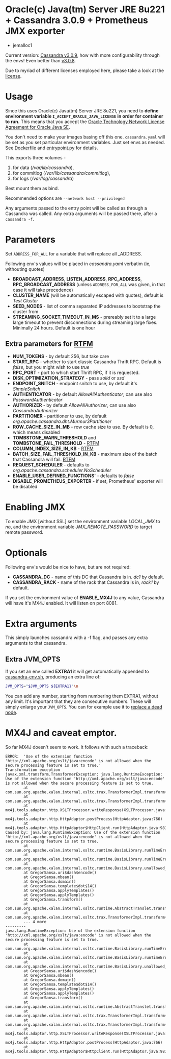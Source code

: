 # Oracle(c) Java(tm) Server JRE 8u221 + Cassandra 3.0.9 + Prometheus JMX exporter
+ jemalloc1
 
Current version: [Cassandra v3.0.9](https://github.com/smok-serwis/cassandra/releases/tag/v3.0.8), how with more configurability through the envs!
Even better than [v3.0.8](https://github.com/smok-serwis/cassandra/releases/tag/v3.0.8).

Due to myriad of different licenses employed here, please take a look at the [license](/LICENSE.md).

# Usage

Since this uses Oracle(c) Java(tm) Server JRE 8u221, you need to **define environment variable `I_ACCEPT_ORACLE_JAVA_LICENSE` in order for container to run.**
This means that you accept the [Oracle Technology Network License Agreement for Oracle Java SE](https://www.oracle.com/downloads/licenses/javase-license1.html).


You don't need to make your images basing off this one.
`cassandra.yaml` will be set as you set particular environment variables.
Just set envs as needed. See [Dockerfile](/Dockerfile) and [entrypoint.py](/entrypoint.py) for details.

This exports three volumes - 
1. for data (_/var/lib/cassandra_),
2. for commitlog (_/var/lib/cassandra/commitlog_),
3. for logs (_/var/log/cassandra_)

Best mount them as bind.

Recommended options are `--network host --privileged`

Any arguments passed to the entry point will be called as through a Cassandra was called. Any extra arguments
will be passed there, after a `cassandra -f`.

# Parameters

Set `ADDRESS_FOR_ALL` for a variable that will replace all _ADDRESS.

Following env's values will be placed in _cassandra.yaml_ verbatim (ie, withouting quotes)
* **BROADCAST_ADDRESS**, **LISTEN_ADDRESS**, **RPC_ADDRESS**, **RPC_BROADCAST_ADDRESS** (unless `ADDRESS_FOR_ALL` was given, in that case it will take precedence)
* **CLUSTER_NAME** (will be automatically escaped with quotes), default is _Test Cluster_
* **SEED_NODES** - list of comma separated IP addresses to bootstrap the cluster from
* **STREAMING_SOCKET_TIMEOUT_IN_MS** - prereably set it to a large large timeout to prevent disconnections during streaming large fixes. Minimally 24 hours. Default is one hour


## Extra parameters for [RTFM](etc/cassandra/cassandra.yaml)

* **NUM_TOKENS** - by default 256, but take care
* **START_RPC** - whether to start classic Cassandra Thrift RPC. Default is _false_, but you might wish to use _true_
* **RPC_PORT** - port to which start Thrift RPC, if it is requested.
* **DISK_OPTIMIZATION_STRATEGY** - pass _solid_ or _ssd_
* **ENDPOINT_SNITCH** - endpoint snitch to use, by default it's _SimpleSnitch_
* **AUTHENTICATOR** - by default _AllowAllAuthenticator_, can use also _PasswordAuthenticator_
* **AUTHORIZER** - by default _AllowAllAuthorizer_, can use also _CassandraAuthorizer_
* **PARTITIONER** - partitioner to use, by default _org.apache.cassandra.dht.Murmur3Partitioner_
* **ROW_CACHE_SIZE_IN_MB** - row cache size to use. By default is 0, which means disabled
* **TOMBSTONE_WARN_THRESHOLD** and **TOMBSTONE_FAIL_THRESHOLD** - [RTFM](etc/cassandra/cassandra.yaml)
* **COLUMN_INDEX_SIZE_IN_KB** - [RTFM](etc/cassandra/cassandra.yaml)
* **BATCH_SIZE_FAIL_THRESHOLD_IN_KB** - maximum size of the batch that Cassandra will fail. [RTFM](etc/cassandra/cassandra.yaml) 
* **REQUEST_SCHEDULER** - defaults to _org.apache.cassandra.scheduler.NoScheduler_
* **ENABLE_USER_DEFINED_FUNCTIONS'** - defaults to _false_
* **DISABLE_PROMETHEUS_EXPORTER** - if set, Prometheus' exporter will be disabled

# Enabling JMX

To enable JMX [without SSL] set the environment variable _LOCAL_JMX_ to _no_, and the
environment variable _JMX_REMOTE_PASSWORD_ to target remote password.

# Optionals

Following env's would be nice to have, but are not required:

* **CASSANDRA_DC** - name of this DC that Cassandra is in. _dc1_ by default.
* **CASSANDRA_RACK** - name of the rack that Cassandra is in, _rack1_ by default.

If you set the environment value of **ENABLE_MX4J** to any value, Cassandra will have it's MX4J enabled.
It will listen on port 8081.

# Extra arguments
This simply launches cassandra with a -f flag, and passes any extra arguments to that cassandra.

## Extra JVM_OPTS

If you set an env called **EXTRA1** it will get automatically appended to [cassandra-env.sh](/cassandra-env.sh),
producing an extra line of:
```bash
JVM_OPTS="$JVM_OPTS ${EXTRA1}"\n
```
You can add any number, starting from numbering them EXTRA1, without any limit.
It's important that they are consecutive numbers. These will simply enlarge your `JVM_OPTS`. You can for example
use it to [replace a dead node](https://docs.datastax.com/en/archived/cassandra/3.0/cassandra/operations/opsReplaceNode.html).

# MX4J and caveat emptor.

So far MX4J doesn't seem to work. It follows with such a traceback:
```
ERROR:  'Use of the extension function 'http://xml.apache.org/xslt/java:encode' is not allowed when the secure processing feature is set to true.'
Transformation exception
javax.xml.transform.TransformerException: java.lang.RuntimeException: Use of the extension function 'http://xml.apache.org/xslt/java:encode' is not allowed when the secure processing feature is set to true.
        at com.sun.org.apache.xalan.internal.xsltc.trax.TransformerImpl.transform(TransformerImpl.java:737)
        at com.sun.org.apache.xalan.internal.xsltc.trax.TransformerImpl.transform(TransformerImpl.java:343)
        at mx4j.tools.adaptor.http.XSLTProcessor.writeResponse(XSLTProcessor.java:149)
        at mx4j.tools.adaptor.http.HttpAdaptor.postProcess(HttpAdaptor.java:766)
        at mx4j.tools.adaptor.http.HttpAdaptor$HttpClient.run(HttpAdaptor.java:981)
Caused by: java.lang.RuntimeException: Use of the extension function 'http://xml.apache.org/xslt/java:encode' is not allowed when the secure processing feature is set to true.
        at com.sun.org.apache.xalan.internal.xsltc.runtime.BasisLibrary.runTimeError(BasisLibrary.java:1618)
        at com.sun.org.apache.xalan.internal.xsltc.runtime.BasisLibrary.runTimeError(BasisLibrary.java:1622)
        at com.sun.org.apache.xalan.internal.xsltc.runtime.BasisLibrary.unallowed_extension_functionF(BasisLibrary.java:450)
        at GregorSamsa.uri$dash$encode()
        at GregorSamsa.mbean()
        at GregorSamsa.domain()
        at GregorSamsa.template$dot$14()
        at GregorSamsa.applyTemplates()
        at GregorSamsa.applyTemplates()
        at GregorSamsa.transform()
        at com.sun.org.apache.xalan.internal.xsltc.runtime.AbstractTranslet.transform(AbstractTranslet.java:620)
        at com.sun.org.apache.xalan.internal.xsltc.trax.TransformerImpl.transform(TransformerImpl.java:730)
        ... 4 more
---------
java.lang.RuntimeException: Use of the extension function 'http://xml.apache.org/xslt/java:encode' is not allowed when the secure processing feature is set to true.
        at com.sun.org.apache.xalan.internal.xsltc.runtime.BasisLibrary.runTimeError(BasisLibrary.java:1618)
        at com.sun.org.apache.xalan.internal.xsltc.runtime.BasisLibrary.runTimeError(BasisLibrary.java:1622)
        at com.sun.org.apache.xalan.internal.xsltc.runtime.BasisLibrary.unallowed_extension_functionF(BasisLibrary.java:450)
        at GregorSamsa.uri$dash$encode()
        at GregorSamsa.mbean()
        at GregorSamsa.domain()
        at GregorSamsa.template$dot$14()
        at GregorSamsa.applyTemplates()
        at GregorSamsa.applyTemplates()
        at GregorSamsa.transform()
        at com.sun.org.apache.xalan.internal.xsltc.runtime.AbstractTranslet.transform(AbstractTranslet.java:620)
        at com.sun.org.apache.xalan.internal.xsltc.trax.TransformerImpl.transform(TransformerImpl.java:730)
        at com.sun.org.apache.xalan.internal.xsltc.trax.TransformerImpl.transform(TransformerImpl.java:343)
        at mx4j.tools.adaptor.http.XSLTProcessor.writeResponse(XSLTProcessor.java:149)
        at mx4j.tools.adaptor.http.HttpAdaptor.postProcess(HttpAdaptor.java:766)
        at mx4j.tools.adaptor.http.HttpAdaptor$HttpClient.run(HttpAdaptor.java:981)
```